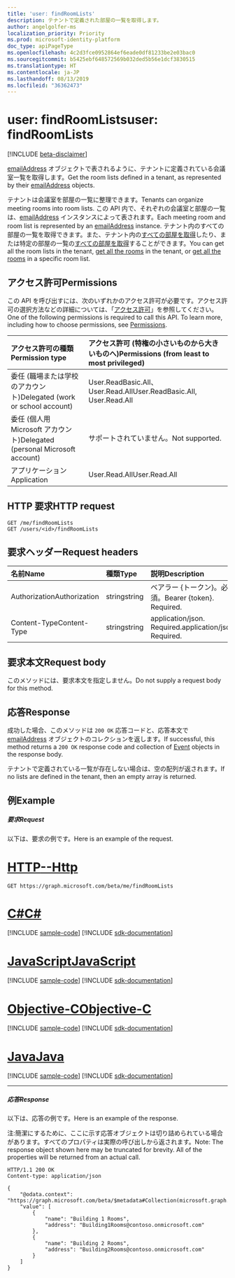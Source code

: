 ```yaml
---
title: 'user: findRoomLists'
description: テナントで定義された部屋の一覧を取得します。
author: angelgolfer-ms
localization_priority: Priority
ms.prod: microsoft-identity-platform
doc_type: apiPageType
ms.openlocfilehash: 4c2d3fce0952864ef6eade0df81233be2e03bac0
ms.sourcegitcommit: b5425ebf648572569b032ded5b56e1dcf3830515
ms.translationtype: HT
ms.contentlocale: ja-JP
ms.lasthandoff: 08/13/2019
ms.locfileid: "36362473"
---
```

# <a name="user-findroomlists"></a><span data-ttu-id="cc12e-103">user: findRoomLists</span><span class="sxs-lookup"><span data-stu-id="cc12e-103">user: findRoomLists</span></span>

[!INCLUDE [beta-disclaimer](../../includes/beta-disclaimer.md)]

<span data-ttu-id="cc12e-104">[emailAddress](../resources/emailaddress.md) オブジェクトで表されるように、テナントに定義されている会議室一覧を取得します。</span><span class="sxs-lookup"><span data-stu-id="cc12e-104">Get the room lists defined in a tenant, as represented by their [emailAddress](../resources/emailaddress.md) objects.</span></span>

<span data-ttu-id="cc12e-105">テナントは会議室を部屋の一覧に整理できます。</span><span class="sxs-lookup"><span data-stu-id="cc12e-105">Tenants can organize meeting rooms into room lists.</span></span> <span data-ttu-id="cc12e-106">この API 内で、それぞれの会議室と部屋の一覧は、[emailAddress](../resources/emailaddress.md) インスタンスによって表されます。</span><span class="sxs-lookup"><span data-stu-id="cc12e-106">Each meeting room and room list is represented by an [emailAddress](../resources/emailaddress.md) instance.</span></span>
<span data-ttu-id="cc12e-107">テナント内のすべての部屋の一覧を取得できます。また、テナント内の[すべての部屋を取得](user-findrooms.md)したり、または特定の部屋の一覧の[すべての部屋を取得](user-findrooms.md)することができます。</span><span class="sxs-lookup"><span data-stu-id="cc12e-107">You can get all the room lists in the tenant, [get all the rooms](user-findrooms.md) in the tenant, or [get all the rooms](user-findrooms.md) in a specific room list.</span></span>


## <a name="permissions"></a><span data-ttu-id="cc12e-108">アクセス許可</span><span class="sxs-lookup"><span data-stu-id="cc12e-108">Permissions</span></span>
<span data-ttu-id="cc12e-p102">この API を呼び出すには、次のいずれかのアクセス許可が必要です。アクセス許可の選択方法などの詳細については、「[アクセス許可](/graph/permissions-reference)」を参照してください。</span><span class="sxs-lookup"><span data-stu-id="cc12e-p102">One of the following permissions is required to call this API. To learn more, including how to choose permissions, see [Permissions](/graph/permissions-reference).</span></span>


|<span data-ttu-id="cc12e-111">アクセス許可の種類</span><span class="sxs-lookup"><span data-stu-id="cc12e-111">Permission type</span></span>      | <span data-ttu-id="cc12e-112">アクセス許可 (特権の小さいものから大きいものへ)</span><span class="sxs-lookup"><span data-stu-id="cc12e-112">Permissions (from least to most privileged)</span></span>              |
|:--------------------|:---------------------------------------------------------|
|<span data-ttu-id="cc12e-113">委任 (職場または学校のアカウント)</span><span class="sxs-lookup"><span data-stu-id="cc12e-113">Delegated (work or school account)</span></span> | <span data-ttu-id="cc12e-114">User.ReadBasic.All、User.Read.All</span><span class="sxs-lookup"><span data-stu-id="cc12e-114">User.ReadBasic.All, User.Read.All</span></span>    |
|<span data-ttu-id="cc12e-115">委任 (個人用 Microsoft アカウント)</span><span class="sxs-lookup"><span data-stu-id="cc12e-115">Delegated (personal Microsoft account)</span></span> | <span data-ttu-id="cc12e-116">サポートされていません。</span><span class="sxs-lookup"><span data-stu-id="cc12e-116">Not supported.</span></span>    |
|<span data-ttu-id="cc12e-117">アプリケーション</span><span class="sxs-lookup"><span data-stu-id="cc12e-117">Application</span></span> | <span data-ttu-id="cc12e-118">User.Read.All</span><span class="sxs-lookup"><span data-stu-id="cc12e-118">User.Read.All</span></span> |

## <a name="http-request"></a><span data-ttu-id="cc12e-119">HTTP 要求</span><span class="sxs-lookup"><span data-stu-id="cc12e-119">HTTP request</span></span>
<!-- { "blockType": "ignored" } -->
```http
GET /me/findRoomLists
GET /users/<id>/findRoomLists

```

## <a name="request-headers"></a><span data-ttu-id="cc12e-120">要求ヘッダー</span><span class="sxs-lookup"><span data-stu-id="cc12e-120">Request headers</span></span>
| <span data-ttu-id="cc12e-121">名前</span><span class="sxs-lookup"><span data-stu-id="cc12e-121">Name</span></span>       | <span data-ttu-id="cc12e-122">種類</span><span class="sxs-lookup"><span data-stu-id="cc12e-122">Type</span></span> | <span data-ttu-id="cc12e-123">説明</span><span class="sxs-lookup"><span data-stu-id="cc12e-123">Description</span></span> |
|:---------------|:----------|:----------|
| <span data-ttu-id="cc12e-124">Authorization</span><span class="sxs-lookup"><span data-stu-id="cc12e-124">Authorization</span></span>  | <span data-ttu-id="cc12e-125">string</span><span class="sxs-lookup"><span data-stu-id="cc12e-125">string</span></span>  | <span data-ttu-id="cc12e-p103">ベアラー {トークン}。必須。</span><span class="sxs-lookup"><span data-stu-id="cc12e-p103">Bearer {token}. Required.</span></span> |
| <span data-ttu-id="cc12e-128">Content-Type</span><span class="sxs-lookup"><span data-stu-id="cc12e-128">Content-Type</span></span>  | <span data-ttu-id="cc12e-129">string</span><span class="sxs-lookup"><span data-stu-id="cc12e-129">string</span></span>  | <span data-ttu-id="cc12e-p104">application/json. Required.</span><span class="sxs-lookup"><span data-stu-id="cc12e-p104">application/json. Required.</span></span> |


## <a name="request-body"></a><span data-ttu-id="cc12e-132">要求本文</span><span class="sxs-lookup"><span data-stu-id="cc12e-132">Request body</span></span>
<span data-ttu-id="cc12e-133">このメソッドには、要求本文を指定しません。</span><span class="sxs-lookup"><span data-stu-id="cc12e-133">Do not supply a request body for this method.</span></span>

## <a name="response"></a><span data-ttu-id="cc12e-134">応答</span><span class="sxs-lookup"><span data-stu-id="cc12e-134">Response</span></span>

<span data-ttu-id="cc12e-135">成功した場合、このメソッドは `200 OK` 応答コードと、応答本文で [emailAddress](../resources/emailaddress.md) オブジェクトのコレクションを返します。</span><span class="sxs-lookup"><span data-stu-id="cc12e-135">If successful, this method returns a `200 OK` response code and collection of [Event](../resources/emailaddress.md) objects in the response body.</span></span>

<span data-ttu-id="cc12e-136">テナントで定義されている一覧が存在しない場合は、空の配列が返されます。</span><span class="sxs-lookup"><span data-stu-id="cc12e-136">If no lists are defined in the tenant, then an empty array is returned.</span></span>

## <a name="example"></a><span data-ttu-id="cc12e-137">例</span><span class="sxs-lookup"><span data-stu-id="cc12e-137">Example</span></span>
##### <a name="request"></a><span data-ttu-id="cc12e-138">要求</span><span class="sxs-lookup"><span data-stu-id="cc12e-138">Request</span></span>

<span data-ttu-id="cc12e-139">以下は、要求の例です。</span><span class="sxs-lookup"><span data-stu-id="cc12e-139">Here is an example of the request.</span></span>


# <a name="httptabhttp"></a>[<span data-ttu-id="cc12e-140">HTTP</span><span class="sxs-lookup"><span data-stu-id="cc12e-140">--Http</span></span>](#tab/http)
<!-- {
  "blockType": "request",
  "name": "user_get_room_lists"
}-->
```http
GET https://graph.microsoft.com/beta/me/findRoomLists
```
# <a name="ctabcsharp"></a>[<span data-ttu-id="cc12e-141">C#</span><span class="sxs-lookup"><span data-stu-id="cc12e-141">C#</span></span>](#tab/csharp)
[!INCLUDE [sample-code](../includes/snippets/csharp/user-get-room-lists-csharp-snippets.md)]
[!INCLUDE [sdk-documentation](../includes/snippets/snippets-sdk-documentation-link.md)]

# <a name="javascripttabjavascript"></a>[<span data-ttu-id="cc12e-142">JavaScript</span><span class="sxs-lookup"><span data-stu-id="cc12e-142">JavaScript</span></span>](#tab/javascript)
[!INCLUDE [sample-code](../includes/snippets/javascript/user-get-room-lists-javascript-snippets.md)]
[!INCLUDE [sdk-documentation](../includes/snippets/snippets-sdk-documentation-link.md)]

# <a name="objective-ctabobjc"></a>[<span data-ttu-id="cc12e-143">Objective-C</span><span class="sxs-lookup"><span data-stu-id="cc12e-143">Objective-C</span></span>](#tab/objc)
[!INCLUDE [sample-code](../includes/snippets/objc/user-get-room-lists-objc-snippets.md)]
[!INCLUDE [sdk-documentation](../includes/snippets/snippets-sdk-documentation-link.md)]

# <a name="javatabjava"></a>[<span data-ttu-id="cc12e-144">Java</span><span class="sxs-lookup"><span data-stu-id="cc12e-144">Java</span></span>](#tab/java)
[!INCLUDE [sample-code](../includes/snippets/java/user-get-room-lists-java-snippets.md)]
[!INCLUDE [sdk-documentation](../includes/snippets/snippets-sdk-documentation-link.md)]

---


##### <a name="response"></a><span data-ttu-id="cc12e-145">応答</span><span class="sxs-lookup"><span data-stu-id="cc12e-145">Response</span></span>
<span data-ttu-id="cc12e-146">以下は、応答の例です。</span><span class="sxs-lookup"><span data-stu-id="cc12e-146">Here is an example of the response.</span></span> 

<span data-ttu-id="cc12e-p105">注:簡潔にするために、ここに示す応答オブジェクトは切り詰められている場合があります。すべてのプロパティは実際の呼び出しから返されます。</span><span class="sxs-lookup"><span data-stu-id="cc12e-p105">Note: The response object shown here may be truncated for brevity. All of the properties will be returned from an actual call.</span></span>
<!-- {
  "blockType": "response",
  "name": "user_get_room_lists",
  "truncated": true,
  "@odata.type": "microsoft.graph.emailAddress",
  "isCollection": true
} -->
```http
HTTP/1.1 200 OK
Content-type: application/json

{
    "@odata.context": "https://graph.microsoft.com/beta/$metadata#Collection(microsoft.graph.emailAddress)",
    "value": [
        {
            "name": "Building 1 Rooms",
            "address": "Building1Rooms@contoso.onmicrosoft.com"
        },
        {
            "name": "Building 2 Rooms",
            "address": "Building2Rooms@contoso.onmicrosoft.com"
        }
    ]
}
```


<!-- uuid: 8fcb5dbc-d5aa-4681-8e31-b001d5168d79
2015-10-25 14:57:30 UTC -->
<!--
{
  "type": "#page.annotation",
  "description": "user: findRoomLists",
  "keywords": "",
  "section": "documentation",
  "tocPath": "",
  "suppressions": [
  ]
}
-->
